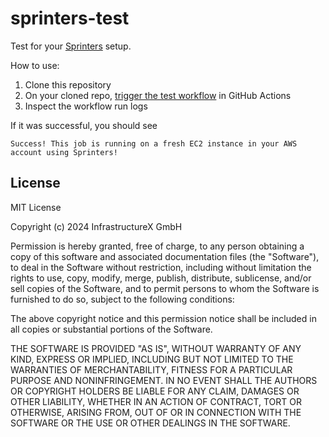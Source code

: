 # sprinters-test

Test for your [Sprinters](https://sprinters.sh) setup.

How to use:
1. Clone this repository
2. On your cloned repo, [trigger the test workflow](actions/test) in GitHub Actions
3. Inspect the workflow run logs

If it was successful, you should see

```
Success! This job is running on a fresh EC2 instance in your AWS account using Sprinters!
```

## License

MIT License

Copyright (c) 2024 InfrastructureX GmbH

Permission is hereby granted, free of charge, to any person obtaining a copy
of this software and associated documentation files (the "Software"), to deal
in the Software without restriction, including without limitation the rights
to use, copy, modify, merge, publish, distribute, sublicense, and/or sell
copies of the Software, and to permit persons to whom the Software is
furnished to do so, subject to the following conditions:

The above copyright notice and this permission notice shall be included in all
copies or substantial portions of the Software.

THE SOFTWARE IS PROVIDED "AS IS", WITHOUT WARRANTY OF ANY KIND, EXPRESS OR
IMPLIED, INCLUDING BUT NOT LIMITED TO THE WARRANTIES OF MERCHANTABILITY,
FITNESS FOR A PARTICULAR PURPOSE AND NONINFRINGEMENT. IN NO EVENT SHALL THE
AUTHORS OR COPYRIGHT HOLDERS BE LIABLE FOR ANY CLAIM, DAMAGES OR OTHER
LIABILITY, WHETHER IN AN ACTION OF CONTRACT, TORT OR OTHERWISE, ARISING FROM,
OUT OF OR IN CONNECTION WITH THE SOFTWARE OR THE USE OR OTHER DEALINGS IN THE
SOFTWARE.
